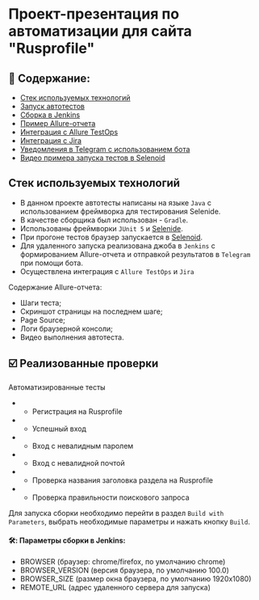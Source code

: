 # Проект-презентация по автоматизации для сайта "Rusprofile"



## :pushpin: Содержание:

- <a href="#tools"> Стек используемых технологий</a>
- <a href="#console"> Запуск автотестов</a>
- <a href="#jenkins"> Сборка в Jenkins</a>
- <a href="#allureReport"> Пример Allure-отчета</a>
- <a href="#allureTestOps"> Интеграция с Allure TestOps</a>
- <a href="#jira"> Интеграция с Jira</a>
- <a href="#tg"> Уведомления в Telegram с использованием бота</a>
- <a href="#video"> Видео примера запуска тестов в Selenoid</a>


## Стек используемых технологий
- В данном проекте автотесты написаны на языке <code>Java</code> с использованием фреймворка для тестирования Selenide.
- В качестве сборщика был использован - <code>Gradle</code>.
- Использованы фреймворки <code>JUnit 5</code> и [Selenide](https://selenide.org/).
- При прогоне тестов браузер запускается в [Selenoid](https://aerokube.com/selenoid/).
- Для удаленного запуска реализована джоба в <code>Jenkins</code> с формированием Allure-отчета и отправкой результатов в <code>Telegram</code> при помощи бота.
- Осуществлена интеграция с <code>Allure TestOps</code> и <code>Jira</code>

Содержание Allure-отчета:
* Шаги теста;
* Скриншот страницы на последнем шаге;
* Page Source;
* Логи браузерной консоли;
* Видео выполнения автотеста.

<a id="cases"></a>
## :ballot_box_with_check: Реализованные проверки

Автоматизированные тесты

- - Регистрация на Rusprofile
- - Успешный вход
- - Вход с невалидным паролем
- - Вход с невалидной почтой
- - Проверка названия заголовка раздела на Rusprofile
- - Проверка правильности поискового запроса
 
Для запуска сборки необходимо перейти в раздел ```Build with Parameters```, выбрать необходимые параметры и нажать кнопку ```Build```.
#### :hammer_and_wrench:: Параметры сборки в Jenkins:
- BROWSER (браузер: chrome/firefox, по умолчанию chrome)
- BROWSER_VERSION (версия браузера, по умолчанию 100.0)
- BROWSER_SIZE (размер окна браузера, по умолчанию 1920x1080)
- REMOTE_URL (адрес удаленного сервера для запуска)
